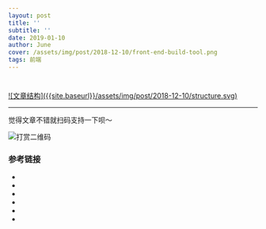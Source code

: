 ```yaml
---
layout: post
title: ''
subtitle: ''
date: 2019-01-10
author: June
cover: /assets/img/post/2018-12-10/front-end-build-tool.png
tags: 前端
---
```


# 

<a data-fancybox="gallery" href="{{site.baseurl}}/assets/img/post/2018-12-10/structure.svg">
![文章结构]({{site.baseurl}}/assets/img/post/2018-12-10/structure.svg)
</a>



---

觉得文章不错就扫码支持一下呗～

![打赏二维码]({{site.baseurl}}/assets/img/post/pay-qr.jpg)

### 参考链接

* []()
* []()
* []()
* []()
* []()
* []()